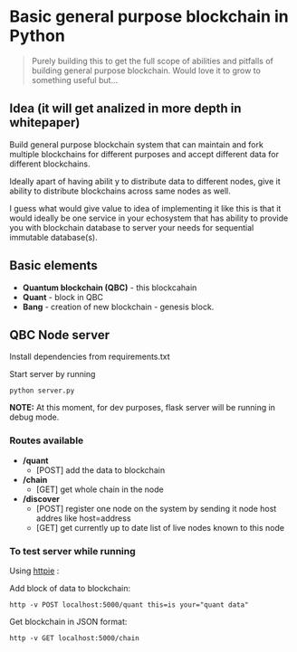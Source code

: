 # Basic general purpose blockchain in Python

> Purely building this to get the full scope of abilities and pitfalls of building general purpose blockchain. Would love it to grow to something useful but... 

## Idea (it will get analized in more depth in whitepaper)

Build general purpose blockchain system that can maintain and fork multiple blockchains for different purposes and accept different data for different blockchains.

Ideally apart of having abilit y to distribute data to different nodes, give it ability to distribute blockchains across same nodes as well.

I guess what would give value to idea of implementing it like this is that it would ideally be one service in your echosystem that has ability to provide you with blockchain database to server your needs for sequential immutable database(s).

## Basic elements

* **Quantum blockchain (QBC)** - this blockcahain 
* **Quant** - block in QBC
* **Bang** - creation of new blockchain - genesis block.

## QBC Node server

Install dependencies from requirements.txt

Start server by running

```
python server.py
```
**NOTE:** At this moment, for dev purposes, flask server will be running in debug mode.

### Routes available

* **/quant** 
  * [POST] add the data to blockchain
* **/chain** 
  * [GET] get whole chain in the node
* **/discover** 
  * [POST] register one node on the system by sending it node host addres like host=address
  * [GET] get currently up to date list of live nodes known to this node

### To test server while running

Using [httpie](https://httpie.org/) :

Add block of data to blockchain:
```
http -v POST localhost:5000/quant this=is your="quant data"
```

Get blockchain in JSON format:
```
http -v GET localhost:5000/chain
```